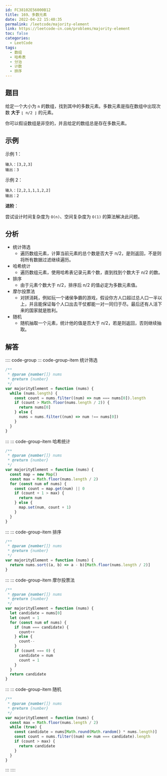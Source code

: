 ```yaml
---
id: FC38102E56000B12
title: 169、多数元素
date: 2022-04-22 15:40:35
permalink: /leetcode/majority-element
link: https://leetcode-cn.com/problems/majority-element
toc: false
categories:
  - LeetCode
tags:
  - 数组
  - 哈希表
  - 分治
  - 计数
  - 排序
---
```


<Level type='easy'/>

## 题目

给定一个大小为 `n` 的数组，找到其中的多数元素。多数元素是指在数组中出现次数 **大于** `⌊ n/2 ⌋` 的元素。

你可以假设数组是非空的，并且给定的数组总是存在多数元素。

## 示例

示例 1：

```text
输入：[3,2,3]
输出：3
```

示例 2：

```text
输入：[2,2,1,1,1,2,2]
输出：2
```

**进阶**：

尝试设计时间复杂度为 `O(n)`、空间复杂度为 `O(1)` 的算法解决此问题。

## 分析

- 统计筛选
  - 遍历数组元素，计算当前元素的总个数是否大于 n/2，是则返回，不是则将所有数据过滤继续遍历。
- 哈希统计
  - 遍历数组元素，使用哈希表记录元素个数，直到找到个数大于 n/2 的数。
- 排序
  - 由于元素个数大于 n/2，排序后 n/2 的值必定为多数元素值。
- 摩尔投票法
  - 对拼消耗，例如玩一个诸侯争霸的游戏，假设你方人口超过总人口一半以上，并且能保证每个人口出去干仗都能一对一同归于尽。最后还有人活下来的国家就是胜利。
- 随机
  - 随机抽取一个元素，统计他的值是否大于 n/2，若是则返回，否则继续抽取。

## 解答

:::: code-group
::: code-group-item 统计筛选

```javascript
/**
 * @param {number[]} nums
 * @return {number}
 */
var majorityElement = function (nums) {
  while (nums.length) {
    const count = nums.filter((num) => num === nums[0]).length
    if (count > Math.floor(nums.length / 2)) {
      return nums[0]
    } else {
      nums = nums.filter((num) => num !== nums[0])
    }
  }
}
```

:::
::: code-group-item 哈希统计

```javascript
/**
 * @param {number[]} nums
 * @return {number}
 */
var majorityElement = function (nums) {
  const map = new Map()
  const max = Math.floor(nums.length / 2)
  for (const num of nums) {
    const count = map.get(num) || 0
    if (count + 1 > max) {
      return num
    } else {
      map.set(num, count + 1)
    }
  }
}
```

:::
::: code-group-item 排序

```javascript
/**
 * @param {number[]} nums
 * @return {number}
 */
var majorityElement = function (nums) {
  return nums.sort((a, b) => a - b)[Math.floor(nums.length / 2)]
}
```

:::
::: code-group-item 摩尔投票法

```javascript
/**
 * @param {number[]} nums
 * @return {number}
 */
var majorityElement = function (nums) {
  let candidate = nums[0]
  let count = 1
  for (const num of nums) {
    if (num === candidate) {
      count++
    } else {
      count--
    }
    if (count === 0) {
      candidate = num
      count = 1
    }
  }
  return candidate
}
```

:::
::: code-group-item 随机

```javascript
/**
 * @param {number[]} nums
 * @return {number}
 */
var majorityElement = function (nums) {
  const max = Math.floor(nums.length / 2)
  while (true) {
    const candidate = nums[Math.round(Math.random() * nums.length)]
    const count = nums.filter((num) => num === candidate).length
    if (count > max) {
      return candidate
    }
  }
}
```

:::
::::
